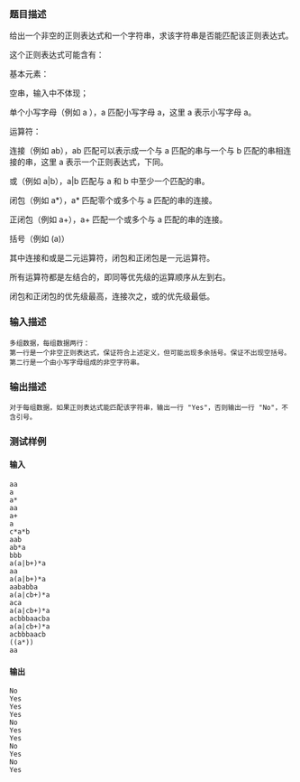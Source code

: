 ### 题目描述

给出一个非空的正则表达式和一个字符串，求该字符串是否能匹配该正则表达式。

这个正则表达式可能含有：

基本元素：

空串，输入中不体现；

单个小写字母（例如 a ），a 匹配小写字母 a，这里 a 表示小写字母 a。

运算符：

连接（例如 ab），ab 匹配可以表示成一个与 a 匹配的串与一个与 b 匹配的串相连接的串，这里 a 表示一个正则表达式，下同。

或（例如 a|b），a|b 匹配与 a 和 b 中至少一个匹配的串。

闭包（例如 a*），a* 匹配零个或多个与 a 匹配的串的连接。

正闭包（例如 a+），a+ 匹配一个或多个与 a 匹配的串的连接。

括号（例如 (a)）

其中连接和或是二元运算符，闭包和正闭包是一元运算符。

所有运算符都是左结合的，即同等优先级的运算顺序从左到右。

闭包和正闭包的优先级最高，连接次之，或的优先级最低。

### 输入描述

```
多组数据，每组数据两行：
第一行是一个非空正则表达式，保证符合上述定义，但可能出现多余括号。保证不出现空括号。
第二行是一个由小写字母组成的非空字符串。
```
### 输出描述

```
对于每组数据，如果正则表达式能匹配该字符串，输出一行 "Yes"，否则输出一行 "No"，不含引号。
```

### 测试样例
#### 输入
```
aa
a
a*
aa
a+
a
c*a*b
aab
ab*a
bbb
a(a|b+)*a
aa
a(a|b+)*a
aababba
a(a|cb+)*a
aca
a(a|cb+)*a
acbbbaacba
a(a|cb+)*a
acbbbaacb
((a*))
aa

```
#### 输出
```
No
Yes
Yes
Yes
No
Yes
Yes
No
Yes
No
Yes
```
